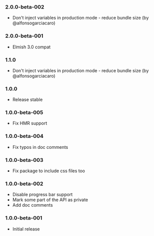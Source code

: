 ### 2.0.0-beta-002

* Don't inject variables in production mode - reduce bundle size (by @alfonsogarciacaro)

### 2.0.0-beta-001

* Elmish 3.0 compat

### 1.1.0

* Don't inject variables in production mode - reduce bundle size (by @alfonsogarciacaro)

### 1.0.0

* Release stable

### 1.0.0-beta-005

* Fix HMR support

### 1.0.0-beta-004

* Fix typos in doc comments

### 1.0.0-beta-003

* Fix package to include css files too

### 1.0.0-beta-002

* Disable progress bar support
* Mark some part of the API as private
* Add doc comments

### 1.0.0-beta-001

* Initial release
